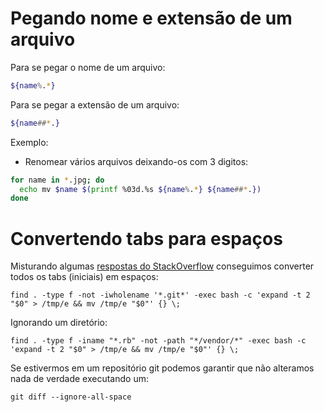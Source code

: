 # Pegando nome e extensão de um arquivo

Para se pegar o nome de um arquivo:

~~~ Bash
${name%.*}
~~~

Para se pegar a extensão de um arquivo:

~~~ Bash
${name##*.}
~~~

Exemplo:

- Renomear vários arquivos deixando-os com 3 digitos:

~~~ Bash
for name in *.jpg; do
  echo mv $name $(printf %03d.%s ${name%.*} ${name##*.})
done
~~~

# Convertendo tabs para espaços

Misturando algumas [respostas do StackOverflow](http://stackoverflow.com/questions/11094383/how-can-i-convert-tabs-to-spaces-in-every-file-of-a-directory) conseguimos converter todos os tabs (iniciais) em espaços:

    find . -type f -not -iwholename '*.git*' -exec bash -c 'expand -t 2 "$0" > /tmp/e && mv /tmp/e "$0"' {} \;

Ignorando um diretório:

    find . -type f -iname "*.rb" -not -path "*/vendor/*" -exec bash -c 'expand -t 2 "$0" > /tmp/e && mv /tmp/e "$0"' {} \;

Se estivermos em um repositório git podemos garantir que não alteramos nada de
verdade executando um:

    git diff --ignore-all-space
